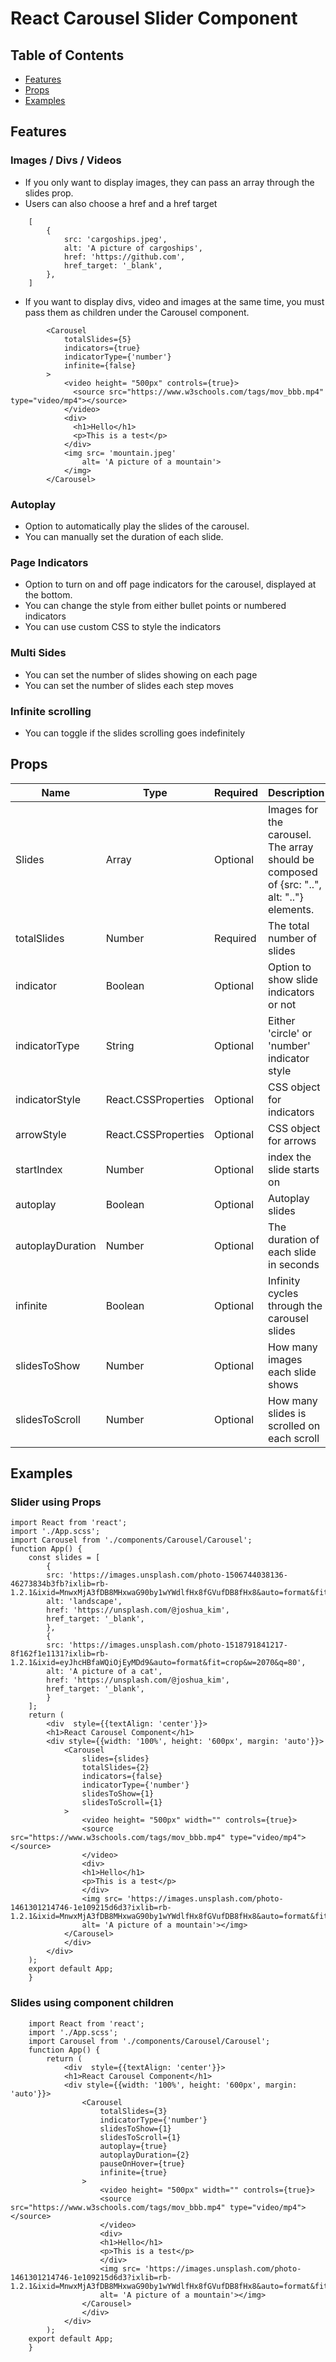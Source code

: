# React Carousel Slider Component

## Table of Contents

- [Features](##Features)
- [Props](##Props)
- [Examples](##Examples)

## Features

### Images / Divs / Videos

- If you only want to display images, they can pass an array through the slides prop.
- Users can also choose a href and a href target

```JSX
    [
        {
            src: 'cargoships.jpeg',
            alt: 'A picture of cargoships',
            href: 'https://github.com',
            href_target: '_blank',
        },
    ]
```

- If you want to display divs, video and images at the same time, you must pass them as children under the Carousel component.
  
```JSX
        <Carousel 
            totalSlides={5}
            indicators={true}
            indicatorType={'number'}
            infinite={false}
        >
            <video height= "500px" controls={true}>
              <source src="https://www.w3schools.com/tags/mov_bbb.mp4" type="video/mp4"></source>
            </video>
            <div>
              <h1>Hello</h1>
              <p>This is a test</p>
            </div>
            <img src= 'mountain.jpeg' 
                alt= 'A picture of a mountain'>
            </img>
        </Carousel>
```

### Autoplay

- Option to automatically play the slides of the carousel.
- You can manually set the duration of each slide.

### Page Indicators

- Option to turn on and off page indicators for the carousel, displayed at the bottom.
- You can change the style from either bullet points or numbered indicators
- You can use custom CSS to style the indicators

### Multi Sides

- You can set the number of slides showing on each page
- You can set the number of slides each step moves

### Infinite scrolling

- You can toggle if the slides scrolling goes indefinitely

## Props

| Name             | Type                | Required | Description                                                                               | Default  |
|------------------|---------------------|----------|-------------------------------------------------------------------------------------------|----------|
| Slides           | Array               | Optional | Images for the carousel. The array should be composed of {src: "..", alt: ".."} elements. |          |
| totalSlides      | Number              | Required | The total number of slides                                                                |          |
| indicator        | Boolean             | Optional | Option to show slide indicators or not                                                    | False    |
| indicatorType    | String              | Optional | Either 'circle' or 'number' indicator style                                               | 'circle' |
| indicatorStyle   | React.CSSProperties | Optional | CSS object for indicators                                                                 |          |
| arrowStyle       | React.CSSProperties | Optional | CSS object for arrows                                                                     |          |
| startIndex       | Number              | Optional | index the slide starts on                                                                 | 0        |
| autoplay         | Boolean             | Optional | Autoplay slides                                                                           | False    |
| autoplayDuration | Number              | Optional | The duration of each slide in seconds                                                     | 2        |
| infinite         | Boolean             | Optional | Infinity cycles through the carousel slides                                               | True     |
| slidesToShow     | Number              | Optional | How many images each slide shows                                                          | 1        |
| slidesToScroll   | Number              | Optional | How many slides is scrolled on each scroll                                                | 1        |

## Examples

### Slider using Props

```JSX
import React from 'react';
import './App.scss';
import Carousel from './components/Carousel/Carousel';
function App() {
    const slides = [
        {
        src: 'https://images.unsplash.com/photo-1506744038136-46273834b3fb?ixlib=rb-1.2.1&ixid=MnwxMjA3fDB8MHxwaG90by1wYWdlfHx8fGVufDB8fHx8&auto=format&fit=crop&w=1170&q=80',
        alt: 'landscape',
        href: 'https://unsplash.com/@joshua_kim',
        href_target: '_blank',
        },
        {
        src: 'https://images.unsplash.com/photo-1518791841217-8f162f1e1131?ixlib=rb-1.2.1&ixid=eyJhcHBfaWQiOjEyMDd9&auto=format&fit=crop&w=2070&q=80',
        alt: 'A picture of a cat',
        href: 'https://unsplash.com/@joshua_kim',
        href_target: '_blank',
        }
    ];
    return (
        <div  style={{textAlign: 'center'}}>
        <h1>React Carousel Component</h1>
        <div style={{width: '100%', height: '600px', margin: 'auto'}}>
            <Carousel 
                slides={slides}
                totalSlides={2}
                indicators={false}
                indicatorType={'number'}
                slidesToShow={1}
                slidesToScroll={1}
            >
                <video height= "500px" width="" controls={true}>
                <source src="https://www.w3schools.com/tags/mov_bbb.mp4" type="video/mp4"></source>
                </video>
                <div>
                <h1>Hello</h1>
                <p>This is a test</p>
                </div>
                <img src= 'https://images.unsplash.com/photo-1461301214746-1e109215d6d3?ixlib=rb-1.2.1&ixid=MnwxMjA3fDB8MHxwaG90by1wYWdlfHx8fGVufDB8fHx8&auto=format&fit=crop&w=1170&q=80' 
                alt= 'A picture of a mountain'></img>
            </Carousel>
            </div>
        </div>
    );
    export default App;
    }
```

### Slides using component children

```JSX
    import React from 'react';
    import './App.scss';
    import Carousel from './components/Carousel/Carousel';
    function App() {
        return (
            <div  style={{textAlign: 'center'}}>
            <h1>React Carousel Component</h1>
            <div style={{width: '100%', height: '600px', margin: 'auto'}}>
                <Carousel 
                    totalSlides={3}
                    indicatorType={'number'}
                    slidesToShow={1}
                    slidesToScroll={1}
                    autoplay={true}
                    autoplayDuration={2}
                    pauseOnHover={true}
                    infinite={true}
                >
                    <video height= "500px" width="" controls={true}>
                    <source src="https://www.w3schools.com/tags/mov_bbb.mp4" type="video/mp4"></source>
                    </video>
                    <div>
                    <h1>Hello</h1>
                    <p>This is a test</p>
                    </div>
                    <img src= 'https://images.unsplash.com/photo-1461301214746-1e109215d6d3?ixlib=rb-1.2.1&ixid=MnwxMjA3fDB8MHxwaG90by1wYWdlfHx8fGVufDB8fHx8&auto=format&fit=crop&w=1170&q=80' 
                    alt= 'A picture of a mountain'></img>
                </Carousel>
                </div>
            </div>
        );
    export default App;
    }
```
